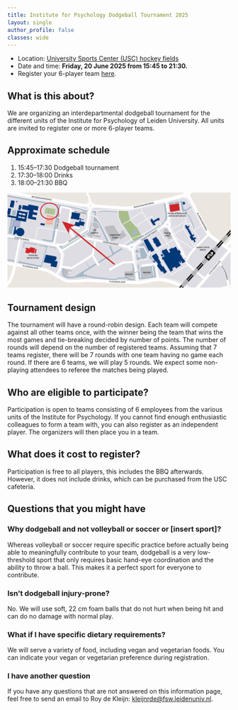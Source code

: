 ```yaml
---
title: Institute for Psychology Dodgeball Tournament 2025
layout: single
author_profile: false
classes: wide
---
```


- Location: [University Sports Center (USC) hockey fields](https://maps.app.goo.gl/yWmSJjPauUc7BFiR9)
- Date and time: **Friday, 20 June 2025 from 15:45 to 21:30.**
- Register your 6-player team [here](https://docs.google.com/forms/d/e/1FAIpQLSdOXBk9Is_R509xiL-b41qGZjL5UzEc_qpF9lMglhgfi5DlaQ/viewform?usp=dialog).

## What is this about?
We are organizing an interdepartmental dodgeball tournament for the different units of the Institute for Psychology of Leiden University. All units are invited to register one or more 6-player teams.

<!---
> **Registration is now closed.** If you still want to participate, send me an [email](mailto:kleijnrde@fsw.leidenuniv.nl).
-->

## Approximate schedule
1. 15:45–17:30 Dodgeball tournament
2. 17:30–18:00 Drinks
3. 18:00–21:30 BBQ

![Location of the tournament](dodgeball-map.png)

## Tournament design
The tournament will have a round-robin design. Each team will compete against all other teams once, with the winner being the team that wins the most games and tie-breaking decided by number of points. The number of rounds will depend on the number of registered teams. Assuming that 7 teams register, there will be 7 rounds with one team having no game each round. If there are 6 teams, we will play 5 rounds. We expect some non-playing attendees to referee the matches being played.

## Who are eligible to participate?
Participation is open to teams consisting of 6 employees from the various units of the Institute for Psychology. If you cannot find enough enthusiastic colleagues to form a team with, you can also register as an independent player. The organizers will then place you in a team.

<!---
As of 30 May, six teams have registered:
- ABO 1
- ABO 2
- Cognitive Psychology
- Methods & Statistics
- Labyrint
- Institute
-->

## What does it cost to register?
Participation is free to all players, this includes the BBQ afterwards. However, it does not include drinks, which can be purchased from the USC cafeteria.


## Questions that you might have

### Why dodgeball and not volleyball or soccer or [insert sport]?
Whereas volleyball or soccer require specific practice before actually being able to meaningfully contribute to your team, dodgeball is a very low-threshold sport that only requires basic hand-eye coordination and the ability to throw a ball. This makes it a perfect sport for everyone to contribute.

### Isn’t dodgeball injury-prone?
No. We will use soft, 22 cm foam balls that do not hurt when being hit and can do no damage with normal play.

### What if I have specific dietary requirements?
We will serve a variety of food, including vegan and vegetarian foods. You can indicate your vegan or vegetarian preference during registration.

### I have another question
If you have any questions that are not answered on this information page, feel free to send an email to Roy de Kleijn: [kleijnrde@fsw.leidenuniv.nl](mailto:kleijnrde@fsw.leidenuniv.nl).
